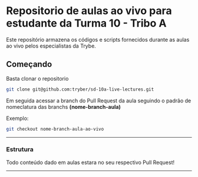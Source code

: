 # Repositorio de aulas ao vivo para estudante da Turma 10 - Tribo A

Este repositório armazena os códigos e scripts fornecidos durante as aulas ao vivo pelos especialistas da Trybe.

## Começando

Basta clonar o repositorio

```sh
git clone git@github.com:tryber/sd-10a-live-lectures.git
```

Em seguida acessar a branch do Pull Request da aula seguindo o padrão de nomeclatura das branchs **(nome-branch-aula)**

Exemplo:
```sh
git checkout nome-branch-aula-ao-vivo
```

---

### Estrutura

Todo conteúdo dado em aulas estara no seu respectivo Pull Request!

---
